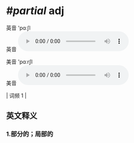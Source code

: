 # ***\#partial*** adj
英音 'pɑːʃl  
英音
<audio src="./media/partial1.aac" controls="controls"></audio>

美音 'pɑːrʃl  
美音
<audio src="./media/partial2.aac" controls="controls"></audio>



| 词频 1 |  

英文释义
---
### 1.**部分的；局部的**  


